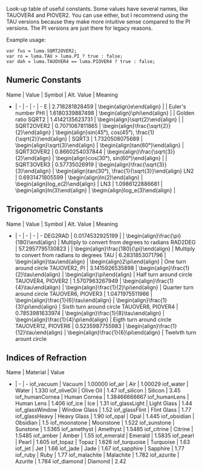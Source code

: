 Look-up table of useful constants. Some values have several names, like TAUOVER4 and PIOVER2. You can use either, but I recommend using the TAU versions because they make more intuitive sense compared to the PI versions. The PI versions are just there for legacy reasons. 

Example usage: 
```
var fus = luma.SQRT2OVER2;
var ro = luma.TAU > luma.PI ? true : false;
var dah = luma.TAUOVER4 == luma.PIOVER4 ? true : false;
```

## Numeric Constants
Name | Value | Symbol | Alt. Value | Meaning
- | - | - | - | - 
E | 2.718281828459 | \begin{align}e\end{align} | | Euler's number
PHI | 1.6180339887498 | \begin{align}\phi\end{align} | | Golden ratio
SQRT2 | 1.4142135623731 | \begin{align}\sqrt{2}\end{align} | | 
SQRT2OVER2 | 0.7071067811865 | \begin{align}\frac{\sqrt{2}}{2}\end{align} | \begin{align}sin(45°), cos(45°), \frac{1}{\sqrt{2}}\end{align} | 
SQRT3 | 1.7320508075689 | \begin{align}\sqrt{3}\end{align} | \begin{align}tan(60°)\end{align} | 
SQRT3OVER2 | 0.8660254037844 | \begin{align}\frac{\sqrt{3}}{2}\end{align} | \begin{align}cos(30°), sin(60°)\end{align} | | 
SQRT3OVER3 | 0.57735026919 | \begin{align}\frac{\sqrt{3}}{3}\end{align} | \begin{align}tan(30°), \frac{1}{\sqrt{3}}\end{align}
LN2 | 0.6931471805599 | \begin{align}ln(2)\end{align} | \begin{align}log_e(2)\end{align} | 
LN3 | 1.0986122886681 | \begin{align}ln(3)\end{align} | \begin{align}log_e(3)\end{align} | 

## Trigonometric Constants
Name | Value | Symbol | Alt. Value | Meaning
- | - | - | - | -
DEG2RAD | 0.0174532925199 | | \begin{align}\frac{\pi}{180}\end{align} | Multiply to convert from degrees to radians
RAD2DEG | 57.2957795130823 | | \begin{align}\frac{180}{\pi}\end{align} | Multiply to convert from radians to degrees
TAU | 6.2831853071796 | \begin{align}\tau\end{align} | \begin{align}2\pi\end{align} | One turn around circle
TAUOVER2, PI | 3.1415926535898 | \begin{align}\frac{1}{2}\tau\end{align} | \begin{align}\pi\end{align} | Half turn around circle
TAUOVER4, PIOVER2 | 1.5707963267949 | \begin{align}\frac{1}{4}\tau\end{align} | \begin{align}\frac{1}{2}\pi\end{align} | Quarter turn around circle
TAUOVER6, PIOVER3 | 1.0471975511966 | \begin{align}\frac{1}{6}\tau\end{align} | \begin{align}\frac{1}{3}\pi\end{align} | Sixth turn around circle
TAUOVER8, PIOVER4 | 0.7853981633974 | \begin{align}\frac{1}{8}\tau\end{align} | \begin{align}\frac{1}{4}\pi\end{align} | Eigth turn around circle
TAUOVER12, PIOVER6 | 0.5235987755983 | \begin{align}\frac{1}{12}\tau\end{align} | \begin{align}\frac{1}{6}\pi\end{align} | Twelvth turn arount circle

## Indices of Refraction
Name | Material | Value 
- | - | - 
iof_vacuum | Vacuum | 1.00000
iof_air | Air | 1.00029
iof_water | Water | 1.330
iof_oliveOil | Olive Oil | 1.47
iof_silicon | Silicon | 3.45
iof_humanCornea | Human Cornea | 1.38466666667
iof_humanLens | Human Lens | 1.406
iof_ice | Ice | 1.31
iof_glassLight | Light Glass | 1.44
iof_glassWindow | Window Glass | 1.52
iof_glassFlint | Flint Glass | 1.77
iof_glassHeavy | Heavy Glass | 1.90
iof_opal | Opal | 1.445
iof_obsidian | Obsidian | 1.5
iof_moonstone | Moonstone | 1.522
iof_sunstone | Sunstone | 1.5365
iof_amethyst | Amethyst | 1.5485
iof_citrine | Citrine | 1.5485
iof_amber | Amber | 1.55
iof_emerald | Emerald | 1.5835
iof_pearl | Pearl | 1.605
iof_topaz | Topaz | 1.626
iof_turquoise | Turquoise | 1.63
iof_jet | Jet | 1.66
iof_jade | Jade | 1.67
iof_sapphire | Sapphire | 1.77
iof_ruby | Ruby | 1.77
iof_malachite | Malachite | 1.782
iof_azurite | Azurite | 1.784
iof_diamond | Diamond | 2.42